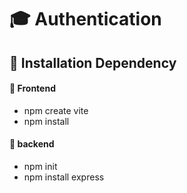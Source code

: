 # 🎓 Authentication

## 📌 Installation Dependency

#### 🔺 Frontend
- npm create vite
- npm install

#### 🔺 backend
- npm init
- npm install express